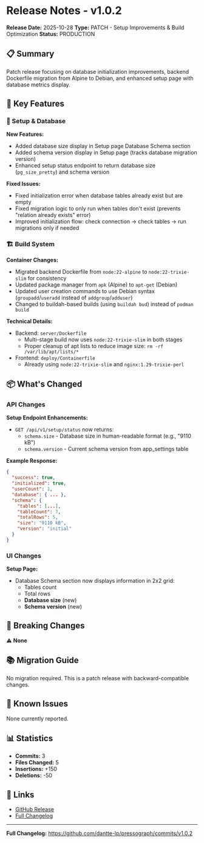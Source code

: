 # Release Notes - v1.0.2

**Release Date:** 2025-10-28
**Type:** PATCH - Setup Improvements & Build Optimization
**Status:** PRODUCTION

## 📋 Summary

Patch release focusing on database initialization improvements, backend Dockerfile migration from Alpine to Debian, and enhanced setup page with database metrics display.

## 🎯 Key Features

### 🔧 Setup & Database

**New Features:**
- Added database size display in Setup page Database Schema section
- Added schema version display in Setup page (tracks database migration version)
- Enhanced setup status endpoint to return database size (`pg_size_pretty`) and schema version

**Fixed Issues:**
- Fixed initialization error when database tables already exist but are empty
- Fixed migration logic to only run when tables don't exist (prevents "relation already exists" error)
- Improved initialization flow: check connection → check tables → run migrations only if needed

### 🏗️ Build System

**Container Changes:**
- Migrated backend Dockerfile from `node:22-alpine` to `node:22-trixie-slim` for consistency
- Updated package manager from `apk` (Alpine) to `apt-get` (Debian)
- Updated user creation commands to use Debian syntax (`groupadd`/`useradd` instead of `addgroup`/`adduser`)
- Changed to buildah-based builds (using `buildah bud`) instead of `podman build`

**Technical Details:**
- Backend: `server/Dockerfile`
  - Multi-stage build now uses `node:22-trixie-slim` in both stages
  - Proper cleanup of apt lists to reduce image size: `rm -rf /var/lib/apt/lists/*`
- Frontend: `deploy/Containerfile`
  - Already using `node:22-trixie-slim` and `nginx:1.29-trixie-perl`

## 📦 What's Changed

### API Changes

**Setup Endpoint Enhancements:**
- `GET /api/v1/setup/status` now returns:
  - `schema.size` - Database size in human-readable format (e.g., "9110 kB")
  - `schema.version` - Current schema version from app_settings table

**Example Response:**
```json
{
  "success": true,
  "initialized": true,
  "userCount": 1,
  "database": { ... },
  "schema": {
    "tables": [...],
    "tableCount": 7,
    "totalRows": 5,
    "size": "9110 kB",
    "version": "initial"
  }
}
```

### UI Changes

**Setup Page:**
- Database Schema section now displays information in 2x2 grid:
  - Tables count
  - Total rows
  - **Database size** (new)
  - **Schema version** (new)

## 🔄 Breaking Changes

⚠️ **None**

## 📚 Migration Guide

No migration required. This is a patch release with backward-compatible changes.

## 🐛 Known Issues

None currently reported.

## 📊 Statistics

- **Commits:** 3
- **Files Changed:** 5
- **Insertions:** +150
- **Deletions:** -50

## 🔗 Links

- [GitHub Release](https://github.com/dantte-lp/pressograph/releases/tag/v1.0.2)
- [Full Changelog](https://github.com/dantte-lp/pressograph/compare/v1.0.1...v1.0.2)

---

**Full Changelog:** https://github.com/dantte-lp/pressograph/commits/v1.0.2
